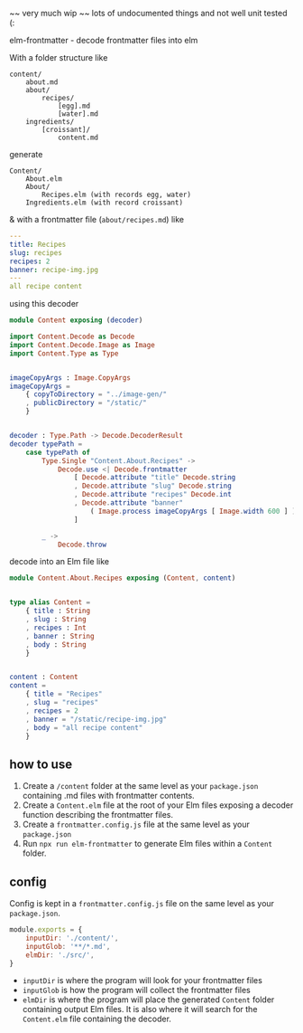 ~~ very much wip ~~
lots of undocumented things and not well unit tested (:

elm-frontmatter - decode frontmatter files into elm

With a folder structure like

```
content/
    about.md
    about/
        recipes/
            [egg].md
            [water].md
    ingredients/
        [croissant]/
            content.md
```

generate

```
Content/
    About.elm
    About/
        Recipes.elm (with records egg, water)
    Ingredients.elm (with record croissant)
```

& with a frontmatter file (`about/recipes.md`) like

```yaml
---
title: Recipes
slug: recipes
recipes: 2
banner: recipe-img.jpg
---
all recipe content
```

using this decoder
```elm
module Content exposing (decoder)

import Content.Decode as Decode
import Content.Decode.Image as Image
import Content.Type as Type


imageCopyArgs : Image.CopyArgs
imageCopyArgs =
    { copyToDirectory = "../image-gen/"
    , publicDirectory = "/static/"
    }


decoder : Type.Path -> Decode.DecoderResult
decoder typePath =
    case typePath of
        Type.Single "Content.About.Recipes" ->
            Decode.use <| Decode.frontmatter
                [ Decode.attribute "title" Decode.string
                , Decode.attribute "slug" Decode.string
                , Decode.attribute "recipes" Decode.int
                , Decode.attribute "banner"
                    ( Image.process imageCopyArgs [ Image.width 600 ] )
                ]

        _ ->
            Decode.throw
```

decode into an Elm file like

```elm
module Content.About.Recipes exposing (Content, content)


type alias Content =
    { title : String
    , slug : String
    , recipes : Int
    , banner : String
    , body : String
    }


content : Content
content = 
    { title = "Recipes"
    , slug = "recipes"
    , recipes = 2
    , banner = "/static/recipe-img.jpg"
    , body = "all recipe content"
    }
```

## how to use

1. Create a `/content` folder at the same level as your `package.json` containing .md files with frontmatter contents.
2. Create a `Content.elm` file at the root of your Elm files exposing a decoder function describing the frontmatter files.
3. Create a `frontmatter.config.js` file at the same level as your `package.json`
4. Run `npx run elm-frontmatter` to generate Elm files within a `Content` folder.

## config

Config is kept in a `frontmatter.config.js` file on the same level as your `package.json`.

```js
module.exports = {
    inputDir: './content/',
    inputGlob: '**/*.md',
    elmDir: './src/',
}
```

- `inputDir` is where the program will look for your frontmatter files
- `inputGlob` is how the program will collect the frontmatter files
- `elmDir` is where the program will place the generated `Content` folder containing output Elm files.
    It is also where it will search for the `Content.elm` file containing the decoder.